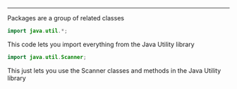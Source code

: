 
---
Packages are a group of related classes

```java
import java.util.*;
```

This code lets you import everything from the Java Utility library

```java
import java.util.Scanner;
```

This just lets you use the Scanner classes and methods in the Java Utility library
